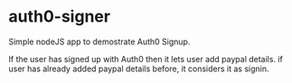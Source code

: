 # auth0-signer
Simple nodeJS app to demostrate Auth0 Signup. 

If the user has signed up with Auth0 then it lets user add paypal details. if user has already added paypal details before, it considers it as signin.
